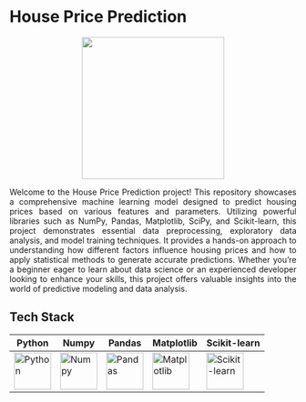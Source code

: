 # House Price Prediction
<div align="center">
  <img src="https://cdn.pixabay.com/photo/2016/06/01/17/43/house-1429409_1280.png" width="250" height="auto">
</div>
<p align="justify">Welcome to the House Price Prediction project! This repository showcases a comprehensive machine learning model designed to predict housing prices based on various features and parameters. Utilizing powerful libraries such as NumPy, Pandas, Matplotlib, SciPy, and Scikit-learn, this project demonstrates essential data preprocessing, exploratory data analysis, and model training techniques. It provides a hands-on approach to understanding how different factors influence housing prices and how to apply statistical methods to generate accurate predictions. Whether you’re a beginner eager to learn about data science or an experienced developer looking to enhance your skills, this project offers valuable insights into the world of predictive modeling and data analysis.</p>
<h2 align="left">Tech Stack</h2>

| Python  | Numpy  | Pandas  | Matplotlib | Scikit-learn |
|---------|--------|---------|------------|--------------|
| <img src="https://cdn.worldvectorlogo.com/logos/python-5.svg" alt="Python" width="65"/> | <img src="https://cdn.worldvectorlogo.com/logos/numpy-1.svg" alt="Numpy" width="65"/> | <img src="https://cdn.worldvectorlogo.com/logos/pandas.svg" alt="Pandas" width="65"/> | <img src="https://matplotlib.org/stable/_images/sphx_glr_logos2_001.png" alt="Matplotlib" width="65"/> | <img src="https://upload.wikimedia.org/wikipedia/commons/0/05/Scikit_learn_logo_small.svg" alt="Scikit-learn" width="65"/> |
